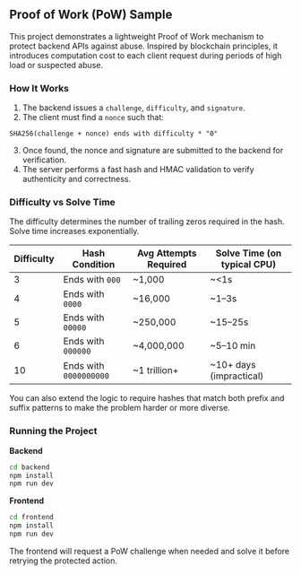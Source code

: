 
## Proof of Work (PoW) Sample

This project demonstrates a lightweight Proof of Work mechanism to protect backend APIs against abuse. Inspired by blockchain principles, it introduces computation cost to each client request during periods of high load or suspected abuse.


### How It Works

1. The backend issues a `challenge`, `difficulty`, and `signature`.
2. The client must find a `nonce` such that:

```
SHA256(challenge + nonce) ends with difficulty * "0"
```

3. Once found, the nonce and signature are submitted to the backend for verification.
4. The server performs a fast hash and HMAC validation to verify authenticity and correctness.


### Difficulty vs Solve Time

The difficulty determines the number of trailing zeros required in the hash. Solve time increases exponentially.

| Difficulty | Hash Condition         | Avg Attempts Required | Solve Time (on typical CPU) |
| ---------- | ---------------------- | --------------------- | --------------------------- |
| 3          | Ends with `000`        | \~1,000               | \~<1s                       |
| 4          | Ends with `0000`       | \~16,000              | \~1–3s                      |
| 5          | Ends with `00000`      | \~250,000             | \~15–25s                     |
| 6          | Ends with `000000`     | \~4,000,000           | \~5–10 min                   |
| 10         | Ends with `0000000000` | \~1 trillion+         | \~10+ days (impractical)    |

You can also extend the logic to require hashes that match both prefix and suffix patterns to make the problem harder or more diverse.


### Running the Project

**Backend**

```bash
cd backend
npm install
npm run dev
```

**Frontend**

```bash
cd frontend
npm install
npm run dev
```

The frontend will request a PoW challenge when needed and solve it before retrying the protected action.


